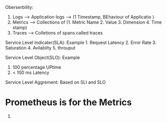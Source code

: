 
Oberserbility:

1. Logs     --> Application logs --> (1 Timestamp, BEhaviour of Applicatio )
2. Metrics  --> Collections of (1. Metric Name 2. Value 3. Dimension 4. Time stamp)
3. Traces   --> Colletions of spans called traces


Service Level Indicater(SLA):
Example 1. Request Latency
2. Error Rate
3. Saturation
4. Avilabilty
5. throuput

Service Level Object(SLO):
Example
1. 100 percentage UPtime
2. < 100 ms Latency  

Service Level Aggrement:    Based on SLI and SLO 

Prometheus is for the Metrics
=============================
1. 
